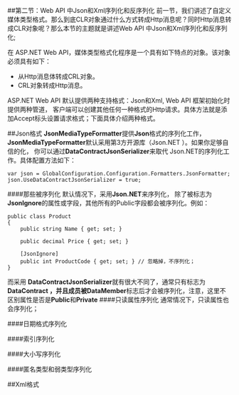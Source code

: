 ##第二节：Web API 中Json和Xml序列化和反序列化
前一节，我们讲述了自定义媒体类型格式。那么到底CLR对象通过什么方式转成Http消息呢？同时Http消息转成CLR对象呢？那么本节的主题就是讲述Web API 中Json和Xml序列化和反序列化;

在 ASP.NET Web API，媒体类型格式化程序是一个具有如下特点的对象。该对象必须具有如下：



-  从Http消息体转成CRL对象。
-  CRL对象转成Http消息。

ASP.NET Web API 默认提供两种支持格式：Json和Xml, Web API 框架初始化时提供两种管道，
客户端可以创建其他任何一种格式的Http请求。具体方法就是添加Accept标头设置请求格式；下面具体介绍两种格式。

##Json格式
**JsonMediaTypeFormatter**提供**Json**格式的序列化工作，**JsonMediaTypeFormatter**默认采用第3方开源库（Json.NET ）。如果你足够自信的化， 你可以通过**DataContractJsonSerializer**来取代 Json.NET的序列化工作。具体配置方法如下：

	var json = GlobalConfiguration.Configuration.Formatters.JsonFormatter;
	json.UseDataContractJsonSerializer = true;

####那些被序列化
默认情况下，采用**Json.NET**来序列化， 除了被标志为**JsonIgnore**的属性或字段，其他所有的Public字段都会被序列化。例如：

	public class Product
	{
	    public string Name { get; set; }

	    public decimal Price { get; set; }

	    [JsonIgnore]
	    public int ProductCode { get; set; } // 忽略掉，不序列化；
	}

而采用 **DataContractJsonSerializer**就有很大不同了，通常只有标志为**DataContract **，并且成员被**DataMember**标志后才会被序列化，注意，这里不区别属性是否是**Public**和**Private**
####只读属性序列化
通常情况下，只读属性也会序列化；

####日期格式序列化


####索引序列化


####大小写序列化

####匿名类型和弱类型序列化





##Xml格式
